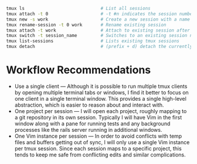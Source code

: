 ```BASH
tmux ls                             # List all sessions
tmux attach -t 0                    # -t #n indicates the session number from ls output
tmux new -s work                    # Create a new session with a name
tmux rename-session -t 0 work       # Rename existing session
tmux attach -t work                 # Attach to existing session after login
tmux switch -t session_name         # Switches to an existing session named session_name
tmux list-sessions                  # Lists existing tmux sessions 
tmux detach                         # (prefix + d) detach the currently attached session
```

# Workflow Recommendations

* Use a single client — Although it is possible to run multiple tmux clients by opening multiple terminal tabs or windows, I find it better to focus on one client in a single terminal window. This provides a single high-level abstraction, which is easier to reason about and interact with.
* One project per session — I will open each project, roughly mapping to a git repository in its own session. Typically I will have Vim in the first window along with a pane for running tests and any background processes like the rails server running in additional windows.
* One Vim instance per session — In order to avoid conflicts with temp files and buffers getting out of sync, I will only use a single Vim instance per tmux session. Since each session maps to a specific project, this tends to keep me safe from conflicting edits and similar complications.